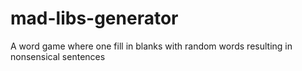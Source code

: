 # mad-libs-generator

A word game where one fill in blanks with random words resulting in nonsensical sentences